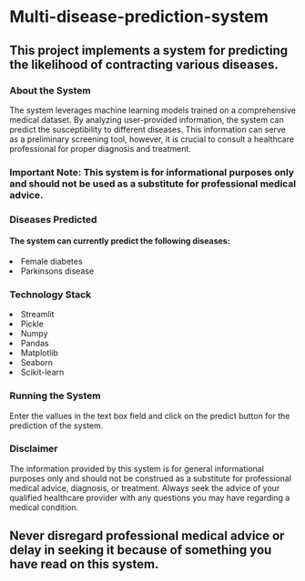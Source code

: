 # Multi-disease-prediction-system
<h2>This project implements a system for predicting the likelihood of contracting various diseases.</h2>

<h3>About the System</h3>
The system leverages machine learning models trained on a comprehensive medical dataset. By analyzing user-provided information, the system can predict the susceptibility to different diseases. This information can serve as a preliminary screening tool, however, it is crucial to consult a healthcare professional for proper diagnosis and treatment.

<h3>Important Note: This system is for informational purposes only and should not be used as a substitute for professional medical advice.</h3>

<h3>Diseases Predicted</h3>

<h4>The system can currently predict the following diseases:</h4>
<li>Female diabetes</li>
<li>Parkinsons disease</li>

<h3>Technology Stack</h3>

<li>Streamlit</li>
<li>Pickle</li>
<li>Numpy</li>
<li>Pandas</li>
<li>Matplotlib</li>
<li>Seaborn</li>
<li>Scikit-learn</li>

<h3>Running the System</h3>

Enter the vallues in the text box field and click on the predict button for the prediction of the system.

<h3>Disclaimer</h3>
The information provided by this system is for general informational purposes only and should not be construed as a substitute for professional medical advice, diagnosis, or treatment. Always seek the advice of your qualified healthcare provider with any questions you may have regarding a medical condition.

<h2>Never disregard professional medical advice or delay in seeking it because of something you have read on this system.</h2>
